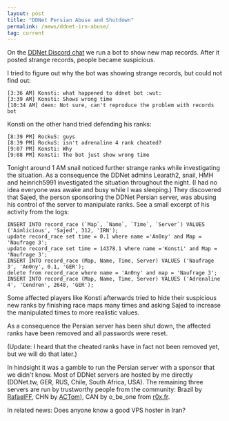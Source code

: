 ```yaml
---
layout: post
title: "DDNet Persian Abuse and Shutdown"
permalink: /news/ddnet-irn-abuse/
tag: current
---
```


On the [DDNet Discord chat](https://ddnet.org/discord) we run a bot to show new map records. After it posted strange records, people became suspicious.

I tried to figure out why the bot was showing strange records, but could not find out:

    [3:36 AM] Konsti: what happened to ddnet bot :wut:
    [3:39 AM] Konsti: Shows wrong time
    [10:34 AM] deen: Not sure, can't reproduce the problem with records bot

Konsti on the other hand tried defending his ranks:

    [8:39 PM] RockuS: guys
    [8:39 PM] RockuS: isn't adrenaline 4 rank cheated?
    [9:07 PM] Konsti: Why
    [9:08 PM] Konsti: The bot just show wrong time

Tonight around 1 AM snail noticed further strange ranks while investigating the situation. As a consequence the DDNet admins Learath2, snail, HMH and heinrich5991 investigated the situation throughout the night. (I had no idea everyone was awake and busy while I was sleeping.) They discovered that Sajed, the person sponsoring the DDNet Persian server, was abusing his control of the server to manipulate ranks. See a small excerpt of his activity from the logs:

    INSERT INTO record_race (`Map`, `Name`, `Time`, `Server`) VALUES ('Aimlicious', 'Sajed', 312, 'IRN');
    update record_race set time = 0.1 where name ='An0ny' and Map = 'Naufrage 3';
    update record_race set time = 14378.1 where name ='Konsti' and Map = 'Naufrage 3';
    INSERT INTO record_race (Map, Name, Time, Server) VALUES ('Naufrage 3', 'An0ny', 0.1, 'GER');
    delete from record_race where name = 'An0ny' and map = 'Naufrage 3';
    INSERT INTO record_race (Map, Name, Time, Server) VALUES ('Adrenaline 4', 'Cendren', 2648, 'GER');

Some affected players like Konsti afterwards tried to hide their suspicious new ranks by finishing race maps many times and asking Sajed to increase the manipulated times to more realistic values.

As a consequence the Persian server has been shut down, the affected ranks have been removed and all passwords were reset.

(Update: I heard that the cheated ranks have in fact not been removed yet, but we will do that later.)

In hindsight it was a gamble to run the Persian server with a sponsor that we didn't know. Most of DDNet servers are hosted by me directly (DDNet.tw, GER, RUS, Chile, South Africa, USA). The remaining three servers are run by trustworthy people from the community: Brazil by [RafaelFF](https://github.com/rffontenelle), CHN by [ACTom](https://github.com/ACTom)), CAN by o\_be\_one from [r0x.fr](https://r0x.fr/).

In related news: Does anyone know a good VPS hoster in Iran?
